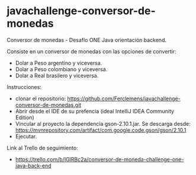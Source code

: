 # javachallenge-conversor-de-monedas
Conversor de monedas - Desafío ONE Java orientación backend.

Consiste en un conversor de monedas con las opciones de convertir:
- Dolar a Peso argentino y viceversa.
- Dolar a Peso colombiano y viceversa.
- Dolar a Real brasilero y viceversa.
 
Instrucciones:
- clonar el repositorio: https://github.com/Ferclemens/javachallenge-conversor-de-monedas.git
- Abrir desde el IDE de su prefencia (ideal IntelliJ IDEA Community Edition)
- Vincular al proyecto la dependencia gson-2.10.1.jar.
  Se descarga desde: https://mvnrepository.com/artifact/com.google.code.gson/gson/2.10.1
- Ejecutar.

Link al Trello de seguimiento:
- https://trello.com/b/IGlRBc2a/conversor-de-moneda-challenge-one-java-back-end
